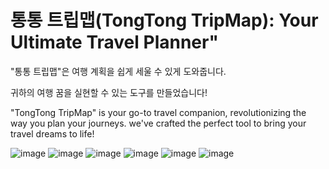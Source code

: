# 통통 트립맵(TongTong TripMap): Your Ultimate Travel Planner"

"통통 트립맵"은 여행 계획을 쉽게 세울 수 있게 도와줍니다.

귀하의 여행 꿈을 실현할 수 있는 도구를 만들었습니다!

"TongTong TripMap" is your go-to travel companion, revolutionizing the way you plan your journeys. 
we've crafted the perfect tool to bring your travel dreams to life!

![image](https://github.com/SunJiHoon/DiaryMap/assets/46434398/cce2e646-c793-4382-8f04-eae881d5e3da)
![image](https://github.com/SunJiHoon/DiaryMap/assets/46434398/aedb0780-fa9f-4303-932d-c3ea09e83fad)
![image](https://github.com/SunJiHoon/DiaryMap/assets/46434398/17ba7362-0845-4a0a-9310-64f742d556ac)
![image](https://github.com/SunJiHoon/DiaryMap/assets/46434398/8edd72d5-cf9a-4ea3-bedb-259683c4c2cc)
![image](https://github.com/SunJiHoon/DiaryMap/assets/46434398/60bb0e6b-9014-49a0-94fc-fd1d9818ec33)
![image](https://github.com/SunJiHoon/DiaryMap/assets/46434398/b6b9468c-2278-4ff0-8037-a561cf6b4ef9)




